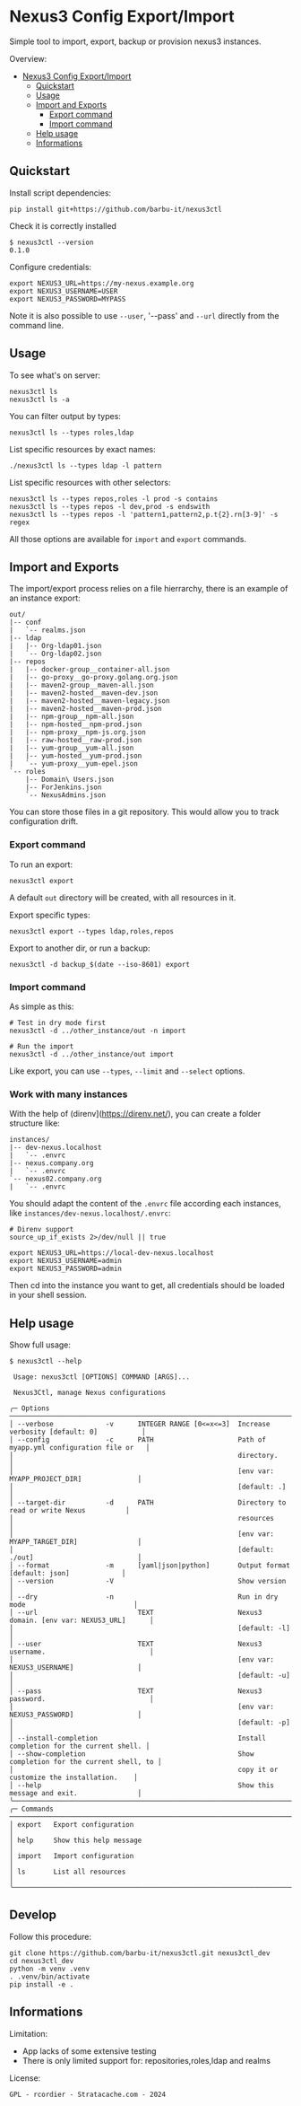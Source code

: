 # Nexus3 Config Export/Import

Simple tool to import, export, backup or provision nexus3 instances.


Overview:

- [Nexus3 Config Export/Import](#nexus3-config-exportimport)
  - [Quickstart](#quickstart)
  - [Usage](#usage)
  - [Import and Exports](#import-and-exports)
    - [Export command](#export-command)
    - [Import command](#import-command)
  - [Help usage](#help-usage)
  - [Informations](#informations)



## Quickstart

Install script dependencies:
```
pip install git+https://github.com/barbu-it/nexus3ctl
```

Check it is correctly installed
```
$ nexus3ctl --version
0.1.0
```

Configure credentials:
```
export NEXUS3_URL=https://my-nexus.example.org
export NEXUS3_USERNAME=USER
export NEXUS3_PASSWORD=MYPASS
```
Note it is also possible to use `--user`, '--pass' and `--url` directly from the command line.


## Usage

To see what's on server:
```
nexus3ctl ls
nexus3ctl ls -a
```

You can filter output by types:
```
nexus3ctl ls --types roles,ldap
```

List specific resources by exact names:
```
./nexus3ctl ls --types ldap -l pattern
```

List specific resources with other selectors:
```
nexus3ctl ls --types repos,roles -l prod -s contains
nexus3ctl ls --types repos -l dev,prod -s endswith
nexus3ctl ls --types repos -l 'pattern1,pattern2,p.t{2}.rn[3-9]' -s regex
```

All those options are available for `import` and `export` commands.


## Import and Exports

The import/export process relies on a file hierrarchy, there is an example of an instance export:
```
out/
|-- conf
|   `-- realms.json
|-- ldap
|   |-- Org-ldap01.json
|   `-- Org-ldap02.json
|-- repos
|   |-- docker-group__container-all.json
|   |-- go-proxy__go-proxy.golang.org.json
|   |-- maven2-group__maven-all.json
|   |-- maven2-hosted__maven-dev.json
|   |-- maven2-hosted__maven-legacy.json
|   |-- maven2-hosted__maven-prod.json
|   |-- npm-group__npm-all.json
|   |-- npm-hosted__npm-prod.json
|   |-- npm-proxy__npm-js.org.json
|   |-- raw-hosted__raw-prod.json
|   |-- yum-group__yum-all.json
|   |-- yum-hosted__yum-prod.json
|   `-- yum-proxy__yum-epel.json
`-- roles
    |-- Domain\ Users.json
    |-- ForJenkins.json
    `-- NexusAdmins.json
```

You can store those files in a git repository. This would allow you to track configuration drift.

### Export command

To run an export:
```
nexus3ctl export
```
A default `out` directory will be created, with all resources in it.

Export specific types:
```
nexus3ctl export --types ldap,roles,repos
```

Export to another dir, or run a backup:
```
nexus3ctl -d backup_$(date --iso-8601) export
```

### Import command

As simple as this:
```
# Test in dry mode first
nexus3ctl -d ../other_instance/out -n import

# Run the import
nexus3ctl -d ../other_instance/out import
```
Like export, you can use `--types`, `--limit` and `--select` options.

### Work with many instances

With the help of (direnv](https://direnv.net/), you can create a folder structure like:
```
instances/
|-- dev-nexus.localhost
|   `-- .envrc
|-- nexus.company.org
|   `-- .envrc
`-- nexus02.company.org
|   `-- .envrc
```

You should adapt the content of the `.envrc` file according each instances, like `instances/dev-nexus.localhost/.envrc`:
```
# Direnv support
source_up_if_exists 2>/dev/null || true

export NEXUS3_URL=https://local-dev-nexus.localhost
export NEXUS3_USERNAME=admin
export NEXUS3_PASSWORD=admin
```

Then cd into the instance you want to get, all credentials should be loaded in your shell session.


## Help usage

Show full usage:
```
$ nexus3ctl --help

 Usage: nexus3ctl [OPTIONS] COMMAND [ARGS]...

 Nexus3Ctl, manage Nexus configurations

╭─ Options ────────────────────────────────────────────────────────────────────────────────────────╮
│ --verbose             -v      INTEGER RANGE [0<=x<=3]  Increase verbosity [default: 0]           │
│ --config              -c      PATH                     Path of myapp.yml configuration file or   │
│                                                        directory.                                │
│                                                        [env var: MYAPP_PROJECT_DIR]              │
│                                                        [default: .]                              │
│ --target-dir          -d      PATH                     Directory to read or write Nexus          │
│                                                        resources                                 │
│                                                        [env var: MYAPP_TARGET_DIR]               │
│                                                        [default: ./out]                          │
│ --format              -m      [yaml|json|python]       Output format [default: json]             │
│ --version             -V                               Show version                              │
│ --dry                 -n                               Run in dry mode                           │
│ --url                         TEXT                     Nexus3 domain. [env var: NEXUS3_URL]      │
│                                                        [default: -l]                             │
│ --user                        TEXT                     Nexus3 username.                          │
│                                                        [env var: NEXUS3_USERNAME]                │
│                                                        [default: -u]                             │
│ --pass                        TEXT                     Nexus3 password.                          │
│                                                        [env var: NEXUS3_PASSWORD]                │
│                                                        [default: -p]                             │
│ --install-completion                                   Install completion for the current shell. │
│ --show-completion                                      Show completion for the current shell, to │
│                                                        copy it or customize the installation.    │
│ --help                                                 Show this message and exit.               │
╰──────────────────────────────────────────────────────────────────────────────────────────────────╯
╭─ Commands ───────────────────────────────────────────────────────────────────────────────────────╮
│ export   Export configuration                                                                    │
│ help     Show this help message                                                                  │
│ import   Import configuration                                                                    │
│ ls       List all resources                                                                      │
╰──────────────────────────────────────────────────────────────────────────────────────────────────╯
```

## Develop

Follow this procedure:
```
git clone https://github.com/barbu-it/nexus3ctl.git nexus3ctl_dev
cd nexus3ctl_dev
python -m venv .venv
. .venv/bin/activate
pip install -e .
```


## Informations

Limitation:

* App lacks of some extensive testing
* There is only limited support for: repositories,roles,ldap and realms


License:

```
GPL - rcordier - Stratacache.com - 2024
```

